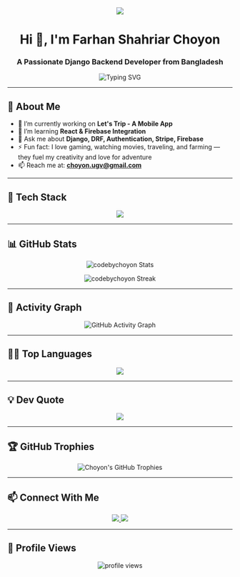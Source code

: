 <!-- README.md for codebychoyon -->
<div align="center">
  <img src="https://raw.githubusercontent.com/codebychoyon/codebychoyon/refs/heads/master/full-stack-development.gif" />
</div>

<h1 align="center">Hi 👋, I'm Farhan Shahriar Choyon</h1>
<h3 align="center">A Passionate Django Backend Developer from Bangladesh</h3>

<p align="center">
  <img src="https://readme-typing-svg.demolab.com?font=Fira+Code&weight=500&size=24&pause=1000&center=true&vCenter=true&width=600&lines=Backend+Developer+%7C+Django+%7C+DRF;Full-Stack+Learner+%7C+Django+%7C+React;Love+Coding+%26+Problem+Solving;Traveling+%7C+Gaming+%7C+Movies+%7C+Farming" alt="Typing SVG" />
</p>

---

## 🧠 About Me

- 🔭 I’m currently working on **Let's Trip - A Mobile App**
- 🌱 I’m learning **React & Firebase Integration**
- 💬 Ask me about **Django, DRF, Authentication, Stripe, Firebase**
- ⚡ Fun fact: I love gaming, watching movies, traveling, and farming — they fuel my creativity and love for adventure
- 📫 Reach me at: **choyon.ugv@gmail.com**

---

## 🚀 Tech Stack

<p align="center">
  <img src="https://skillicons.dev/icons?i=python,django,react,html,css,js,figma,illustrator,vscode,git,github,postman" />
</p>

---

## 📊 GitHub Stats

<p align="center">
  <img src="https://github-readme-stats.vercel.app/api?username=codebychoyon&show_icons=true&theme=tokyonight&count_private=true&include_all_commits=true&hide_border=true" alt="codebychoyon Stats" />
</p>

<p align="center">
  <img src="https://github-readme-streak-stats.herokuapp.com?user=codebychoyon&theme=tokyonight&hide_border=true" alt="codebychoyon Streak" />
</p>

---

## 🌱 Activity Graph

<p align="center">
  <img src="https://github-readme-activity-graph.vercel.app/graph?username=codebychoyon&theme=react-dark&area=true&hide_border=true" alt="GitHub Activity Graph" />
</p>

---

## 🧑‍💻 Top Languages

<p align="center">
  <img src="https://github-readme-stats.vercel.app/api/top-langs/?username=codebychoyon&layout=compact&theme=tokyonight" />
</p>

---

## 💡 Dev Quote

<p align="center">
  <img src="https://quotes-github-readme.vercel.app/api?type=horizontal&theme=dark" />
</p>

---

## 🏆 GitHub Trophies

<p align="center">
  <img src="https://github-profile-trophy.vercel.app/?username=codebychoyon&theme=tokyonight&margin-w=10&margin-h=10&row=1&column=7" alt="Choyon's GitHub Trophies" />
</p>

---

## 📫 Connect With Me

<p align="center">
  <a href="https://www.linkedin.com/in/farhanshahriarchoyon/" target="_blank">
    <img src="https://img.shields.io/badge/-LinkedIn-blue?style=for-the-badge&logo=linkedin" />
  </a>
  <a href="mailto:choyon.ugv@gmail.com">
    <img src="https://img.shields.io/badge/-Gmail-red?style=for-the-badge&logo=gmail" />
  </a>
</p>

---

## 👀 Profile Views

<p align="center">
  <img src="https://komarev.com/ghpvc/?username=codebychoyon&label=Profile%20views&color=0e75b6&style=flat" alt="profile views" />
</p>
